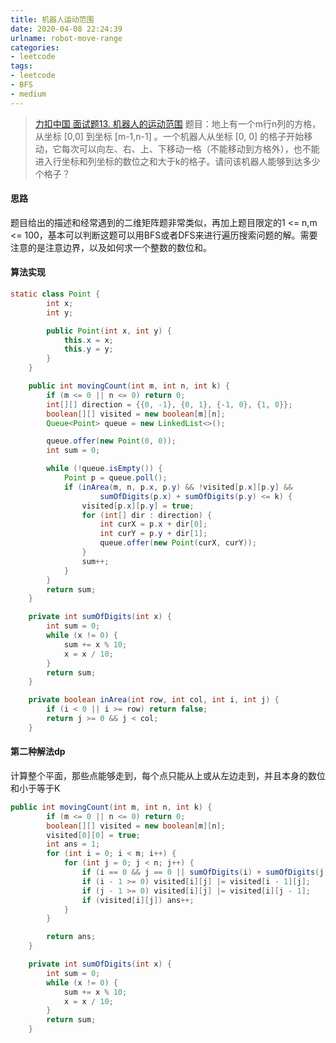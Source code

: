 ```yaml
---
title: 机器人运动范围
date: 2020-04-08 22:24:39
urlname: robot-move-range
categories:
- leetcode
tags:
- leetcode
- BFS
- medium
---
```

>[力扣中国 面试题13. 机器人的运动范围](https://leetcode-cn.com/problems/ji-qi-ren-de-yun-dong-fan-wei-lcof/)
题目：地上有一个m行n列的方格，从坐标 [0,0] 到坐标 [m-1,n-1] 。一个机器人从坐标 [0, 0] 的格子开始移动，它每次可以向左、右、上、下移动一格（不能移动到方格外），也不能进入行坐标和列坐标的数位之和大于k的格子。请问该机器人能够到达多少个格子？

<!--more-->

#### 思路
题目给出的描述和经常遇到的二维矩阵题非常类似，再加上题目限定的1 <= n,m <= 100，基本可以判断这题可以用BFS或者DFS来进行遍历搜索问题的解。需要注意的是注意边界，以及如何求一个整数的数位和。

#### 算法实现
```java
static class Point {
        int x;
        int y;

        public Point(int x, int y) {
            this.x = x;
            this.y = y;
        }
    }

    public int movingCount(int m, int n, int k) {
        if (m <= 0 || n <= 0) return 0;
        int[][] direction = {{0, -1}, {0, 1}, {-1, 0}, {1, 0}};
        boolean[][] visited = new boolean[m][n];
        Queue<Point> queue = new LinkedList<>();

        queue.offer(new Point(0, 0));
        int sum = 0;

        while (!queue.isEmpty()) {
            Point p = queue.poll();
            if (inArea(m, n, p.x, p.y) && !visited[p.x][p.y] &&
                    sumOfDigits(p.x) + sumOfDigits(p.y) <= k) {
                visited[p.x][p.y] = true;
                for (int[] dir : direction) {
                    int curX = p.x + dir[0];
                    int curY = p.y + dir[1];
                    queue.offer(new Point(curX, curY));
                }
                sum++;
            }
        }
        return sum;
    }

    private int sumOfDigits(int x) {
        int sum = 0;
        while (x != 0) {
            sum += x % 10;
            x = x / 10;
        }
        return sum;
    }

    private boolean inArea(int row, int col, int i, int j) {
        if (i < 0 || i >= row) return false;
        return j >= 0 && j < col;
    }
```

#### 第二种解法dp
计算整个平面，那些点能够走到，每个点只能从上或从左边走到，并且本身的数位和小于等于K
```java
public int movingCount(int m, int n, int k) {
        if (m <= 0 || n <= 0) return 0;
        boolean[][] visited = new boolean[m][n];
        visited[0][0] = true;
        int ans = 1;
        for (int i = 0; i < m; i++) {
            for (int j = 0; j < n; j++) {
                if (i == 0 && j == 0 || sumOfDigits(i) + sumOfDigits(j) > k) continue;
                if (i - 1 >= 0) visited[i][j] |= visited[i - 1][j];
                if (j - 1 >= 0) visited[i][j] |= visited[i][j - 1];
                if (visited[i][j]) ans++;
            }
        }

        return ans;
    }

    private int sumOfDigits(int x) {
        int sum = 0;
        while (x != 0) {
            sum += x % 10;
            x = x / 10;
        }
        return sum;
    }
```